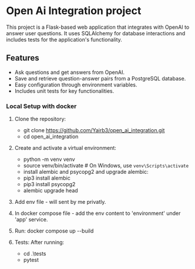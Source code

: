 # Open Ai Integration project

This project is a Flask-based web application that integrates with OpenAI to answer user questions. It uses SQLAlchemy for database interactions and includes tests for the application's functionality.

## Features

- Ask questions and get answers from OpenAI.
- Save and retrieve question-answer pairs from a PostgreSQL database.
- Easy configuration through environment variables.
- Includes unit tests for key functionalities.

### Local Setup with docker

1. Clone the repository:
   - git clone https://github.com/Yairb3/open_ai_integration.git
   - cd open_ai_integration
2. Create and activate a virtual environment:
   - python -m venv venv
   - source venv/bin/activate   # On Windows, use `venv\Scripts\activate`
   - install alembic and psycopg2 and upgrade alembic:
   - pip3 install alembic
   - pip3 install psycopg2
   - alembic upgrade head

3. Add env file - will sent by me privatly.
4. In docker compose file - add the env content to 'environment' under 'app' service.
5. Run:  docker compose up --build
6. Tests:
   After running:
      - cd .\tests
      - pytest
